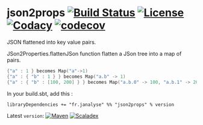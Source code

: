 # json2props [![Build Status][travisImg]][travisLink] [![License][licenseImg]][licenseLink] [![Codacy][codacyImg]][codacyLink] [![codecov][codecovImg]][codecovLink]

JSON flattened into key value pairs.

JSon2Properties.flattenJSon function flatten a JSon tree into a map of pairs.

```scala
{"a" : 1 } becomes Map("a"->1)
{"a" : { "b" : 1 } } becomes Map("a.b" -> 1)
{"a" : { "b" : [100, 200] } } becomes Map("a.b.0" -> 100, "a.b.1" -> 200)
```

In your build.sbt, add this :

`libraryDependencies += "fr.janalyse" %% "json2props" % version`

Latest `version`: [![Maven][mavenImg]][mavenLink] [![Scaladex][scaladexImg]][scaladexLink]

[mavenImg]: https://img.shields.io/maven-central/v/fr.janalyse/json2props_2.12.svg
[mavenImg2]: https://maven-badges.herokuapp.com/maven-central/fr.janalyse/json2props_2.12/badge.svg
[mavenLink]: https://search.maven.org/#search%7Cga%7C1%7Cfr.janalyse.json2props

[scaladexImg]: https://index.scala-lang.org/dacr/json2props/json2props/latest.svg
[scaladexLink]: https://index.scala-lang.org/dacr/json2props

[licenseImg]: https://img.shields.io/github/license/dacr/json2props.svg
[licenseImg2]: https://img.shields.io/:license-apache2-blue.svg
[licenseLink]: LICENSE

[codacyImg]: https://img.shields.io/codacy/a23d442ea78f40b08e016e2f2fff5709.svg
[codacyImg2]: https://api.codacy.com/project/badge/grade/a23d442ea78f40b08e016e2f2fff5709
[codacyLink]: https://www.codacy.com/app/dacr/json2props/dashboard

[codecovImg]: https://img.shields.io/codecov/c/github/dacr/json2props/master.svg
[codecovImg2]: https://codecov.io/github/dacr/json2props/coverage.svg?branch=master
[codecovLink]: http://codecov.io/github/dacr/json2props?branch=master

[travisImg]: https://img.shields.io/travis/dacr/json2props.svg
[travisImg2]: https://travis-ci.org/dacr/json2props.png?branch=master
[travisLink]:https://travis-ci.org/dacr/json2props
